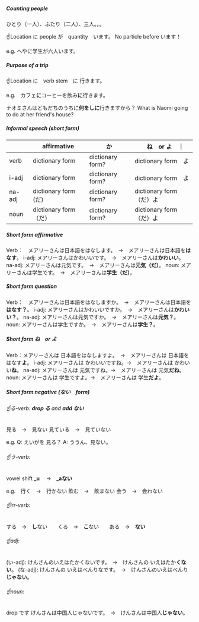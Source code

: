 ##### Counting people
ひとり（一人）、ふたり（二人）、三人。。。
  
  ☝️Location に people が　quantity　います。
  No particle before います！
  
  e.g. へやに学生が六人います。

##### Purpose of a trip
  ☝️Location に　verb stem　に 行きます。
  
  e.g.　カフェ**に**コーヒーを飲み**に**行きます。
  
  ナオミさんはともだちのうちに**何をしに**行きますから？
  What is Naomi going to do at her friend's house?

##### Informal speech (short form)
|　| affirmative | か |　ね　or よ　｜
| - | - | - | - |
| verb | dictionary form  | dictionary form? | dictionary form　よ |
| i-adj　| dictionary form  | dictionary form? | dictionary form　よ |
| na-adj | dictionary form (だ)  | dictionary form? | dictionary form　（だ）よ |
| noun | dictionary form（だ） | dictionary form? | dictionary form　（だ）よ |

##### Short form affirmative
Verb：　メアリーさんは日本語をはなします。　→　メアリーさんは日本語を**はなす**。
  i-adj: メアリーさんはかわいいです。　→　メアリーさんは**かわいい**。
  na-adj: メアリーさんは元気です。　→　メアリーさんは**元気（だ）**。
  noun: メアリーさんは学生です。　→　メアリーさんは**学生（だ）**。

##### Short form question
Verb：　メアリーさんは日本語をはなしますか。　→　メアリーさんは日本語を**はなす？**。
  i-adj: メアリーさんはかわいいですか。　→　メアリーさんは**かわいい？**。
  na-adj: メアリーさんは元気ですか。　→　メアリーさんは**元気？**。
  noun: メアリーさんは学生ですか。　→　メアリーさんは**学生？**。

##### Short form ね　or よ
Verb：メアリーさんは 日本語をはなしますよ。　→　メアリーさんは 日本語をはなす**よ**。
  i-adj: メアリーさんは かわいいですね。→　メアリーさんは かわいい**ね**。
  na-adj: メアリーさんは 元気ですね。→　メアリーさんは 元気**だね**。
  noun: メアリーさんは 学生ですよ。→　メアリーさんは 学生**だよ**。

##### Short form negative (ない　form)
###### ☝️る-verb: **drop る** and **add ない**  
  
  見る　→　見ない
  見ている　→　見ていない
  
  e.g. Q: えいがを 見る？ A: ううん、見ない。
 
###### ☝️う-verb:
  vowel shift **_u**　 →　**_aない**

  e.g.　行く　→　行かない
  飲む　→　飲まない
  会う　→　会わない
  
###### ☝️irr-verb:
  する　→　**し**ない　　くる　→　**こ**ない　　ある　→　**ない**

###### ☝️adj:
  (い-adj): けんさんのいえはたかくないです。　→　けんさんの いえはたか**くない**。
  (な-adj): けんさんの いえはべんりなです。　→　けんさんのいえはべんり**じゃない**。
  
###### ☝️noun:
  drop です
  けんさんは中国人じゃないです。　→　けんさんは中国人**じゃない**。
